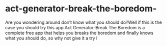 # act-generator-break-the-boredom-
Are you wondering around don’t know what you should do?Well if this is the case you should try this app Act Generator-Break The Boredom is a complete free app that helps you breaks the boredom and finally knows what you should do, so why not give it a try l
